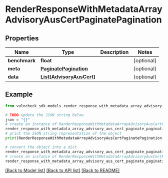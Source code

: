 # RenderResponseWithMetadataArrayAdvisoryAusCertPaginatePagination


## Properties

Name | Type | Description | Notes
------------ | ------------- | ------------- | -------------
**benchmark** | **float** |  | [optional] 
**meta** | [**PaginatePagination**](PaginatePagination.md) |  | [optional] 
**data** | [**List[AdvisoryAusCert]**](AdvisoryAusCert.md) |  | [optional] 

## Example

```python
from vulncheck_sdk.models.render_response_with_metadata_array_advisory_aus_cert_paginate_pagination import RenderResponseWithMetadataArrayAdvisoryAusCertPaginatePagination

# TODO update the JSON string below
json = "{}"
# create an instance of RenderResponseWithMetadataArrayAdvisoryAusCertPaginatePagination from a JSON string
render_response_with_metadata_array_advisory_aus_cert_paginate_pagination_instance = RenderResponseWithMetadataArrayAdvisoryAusCertPaginatePagination.from_json(json)
# print the JSON string representation of the object
print(RenderResponseWithMetadataArrayAdvisoryAusCertPaginatePagination.to_json())

# convert the object into a dict
render_response_with_metadata_array_advisory_aus_cert_paginate_pagination_dict = render_response_with_metadata_array_advisory_aus_cert_paginate_pagination_instance.to_dict()
# create an instance of RenderResponseWithMetadataArrayAdvisoryAusCertPaginatePagination from a dict
render_response_with_metadata_array_advisory_aus_cert_paginate_pagination_from_dict = RenderResponseWithMetadataArrayAdvisoryAusCertPaginatePagination.from_dict(render_response_with_metadata_array_advisory_aus_cert_paginate_pagination_dict)
```
[[Back to Model list]](../README.md#documentation-for-models) [[Back to API list]](../README.md#documentation-for-api-endpoints) [[Back to README]](../README.md)


